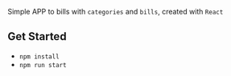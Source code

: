 Simple APP to bills with `categories` and `bills`, created with `React`

## Get Started

* `npm install`
* `npm run start`
